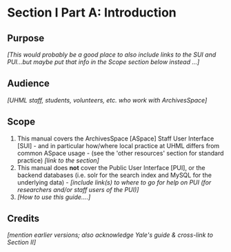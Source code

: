 # Section I Part A: Introduction

## Purpose

*[This would probably be a good place to also include links to the SUI and PUI...but maybe put that info in the Scope section below instead ...]*

## Audience

*[UHML staff, students, volunteers, etc. who work with ArchivesSpace]*

## Scope

  1. This manual covers the ArchivesSpace [ASpace] Staff User Interface [SUI]
    - and in particular how/where local practice at UHML differs from common ASpace usage
    - (see the 'other resources' section for standard practice) *[link to the section]*
  2. This manual does **not** cover the Public User Interface [PUI], or the backend databases (i.e. solr for the search index and MySQL for the underlying data)
    - *[include link(s) to where to go for help on PUI (for researchers and/or staff users of the PUI)]*
  3. *[How to use this guide....]*

## Credits

*[mention earlier versions; also acknowledge Yale's guide & cross-link to Section II]*
